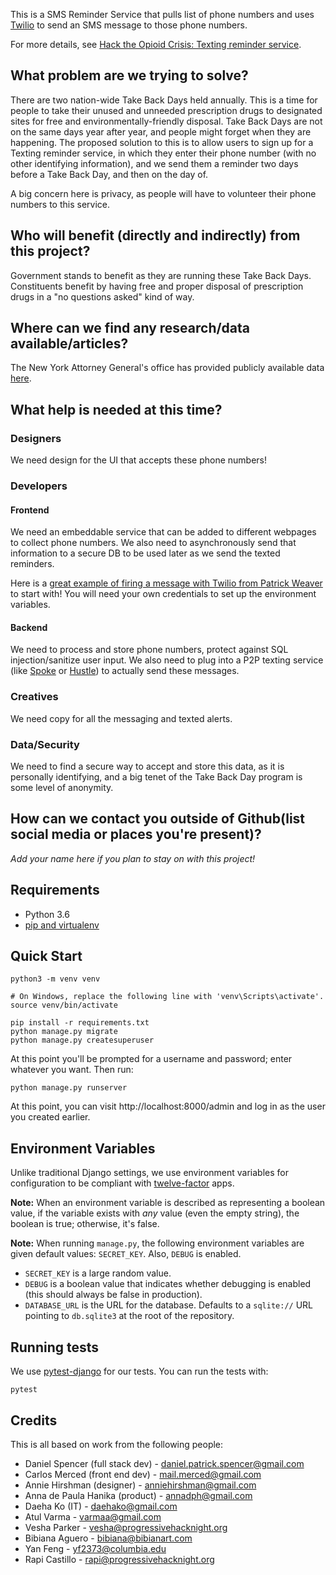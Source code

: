 This is a SMS Reminder Service that pulls list of phone numbers and
uses [Twilio][] to send an SMS message to those phone numbers.

For more details, see
[Hack the Opioid Crisis: Texting reminder service][issue].

## What problem are we trying to solve?

There are two nation-wide Take Back Days held annually. This is a time for people to take their unused and unneeded prescription drugs to designated sites for free and environmentally-friendly disposal. Take Back Days are not on the same days year after year, and people might forget when they are happening. The proposed solution to this is to allow users to sign up for a Texting reminder service, in which they enter their phone number (with no other identifying information), and we send them a reminder two days before a Take Back Day, and then on the day of.

A big concern here is privacy, as people will have to volunteer their phone numbers to this service.

## Who will benefit (directly and indirectly) from this project?

Government stands to benefit as they are running these Take Back Days. Constituents benefit by having free and proper disposal of prescription drugs in a "no questions asked" kind of way.

[issue]: https://github.com/ProgressiveHackNight/project-ideas/issues/8
[Twilio]: https://www.twilio.com/

## Where can we find any research/data available/articles?

The New York Attorney General's office has provided publicly available data [here](https://github.com/NYAG/Takeback_Day_Hackathon).

## What help is needed at this time?

### Designers
We need design for the UI that accepts these phone numbers!

### Developers
#### Frontend
We need an embeddable service that can be added to different webpages to collect phone numbers. We also need to asynchronously send that information to a secure DB to be used later as we send the texted reminders.

Here is a [great example of firing a message with Twilio from Patrick Weaver](https://glitch.com/edit/#!/twilio-example) to start with! You will need your own credentials to set up the environment variables.

#### Backend
We need to process and store phone numbers, protect against SQL injection/sanitize user input. We also need to plug into a P2P texting service (like [Spoke](https://opensource.moveon.org/spoke-p2p/) or [Hustle](https://hustle.com/)) to actually send these messages.

### Creatives
We need copy for all the messaging and texted alerts.

### Data/Security
We need to find a secure way to accept and store this data, as it is personally identifying, and a big tenet of the Take Back Day program is some level of anonymity.

## How can we contact you outside of Github(list social media or places you're present)?

_Add your name here if you plan to stay on with this project!_

## Requirements

* Python 3.6
* [pip and virtualenv](http://stackoverflow.com/q/4324558)

## Quick Start

```
python3 -m venv venv

# On Windows, replace the following line with 'venv\Scripts\activate'.
source venv/bin/activate

pip install -r requirements.txt
python manage.py migrate
python manage.py createsuperuser
```

At this point you'll be prompted for a username and password; enter
whatever you want. Then run:

```
python manage.py runserver
```

At this point, you can visit http://localhost:8000/admin and log in
as the user you created earlier.

## Environment Variables

Unlike traditional Django settings, we use environment variables
for configuration to be compliant with [twelve-factor][] apps.

**Note:** When an environment variable is described as representing a
boolean value, if the variable exists with *any* value (even the empty
string), the boolean is true; otherwise, it's false.

**Note:** When running `manage.py`, the following environment
variables are given default values: `SECRET_KEY`. Also, `DEBUG` is enabled.

* `SECRET_KEY` is a large random value.
* `DEBUG` is a boolean value that indicates whether debugging is enabled
  (this should always be false in production).
* `DATABASE_URL` is the URL for the database. Defaults to a `sqlite://`
  URL pointing to `db.sqlite3` at the root of the repository.

## Running tests

We use [pytest-django][] for our tests. You can run the tests with:

```
pytest
```

## Credits

This is all based on work from the following people:

* Daniel Spencer (full stack dev) - daniel.patrick.spencer@gmail.com
* Carlos Merced (front end dev) - mail.merced@gmail.com
* Annie Hirshman (designer) - anniehirshman@gmail.com
* Anna de Paula Hanika (product) - annadph@gmail.com
* Daeha Ko (IT) - daehako@gmail.com
* Atul Varma - varmaa@gmail.com
* Vesha Parker - vesha@progressivehacknight.org
* Bibiana Aguero - bibiana@bibianart.com
* Yan Feng - yf2373@columbia.edu
* Rapi Castillo - rapi@progressivehacknight.org

[twelve-factor]: http://12factor.net/
[pytest-django]: https://pytest-django.readthedocs.io/en/latest/
